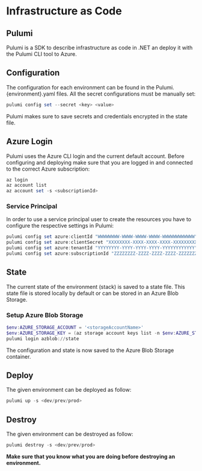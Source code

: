 # Infrastructure as Code

## Pulumi

Pulumi is a SDK to describe infrastructure as code in .NET an deploy it with the Pulumi CLI tool to Azure.

## Configuration

The configuration for each environment can be found in the Pulumi.{environment}.yaml files. All the secret configurations must be manually set:

```powershell
pulumi config set --secret <key> <value>
```

Pulumi makes sure to save secrets and credentials encrypted in the state file.

## Azure Login

Pulumi uses the Azure CLI login and the current default account. Before configuring and deploying make sure that you are logged in and connected to the correct Azure subscription:

```powershell
az login
az account list
az account set -s <subscriptionId>
```

### Service Principal

In order to use a service principal user to create the resources you have to configure the respective settings in Pulumi:

```powershell
pulumi config set azure:clientId "WWWWWWWW-WWWW-WWWW-WWWW-WWWWWWWWWWWW"
pulumi config set azure:clientSecret "XXXXXXXX-XXXX-XXXX-XXXX-XXXXXXXXXXXX" --secret
pulumi config set azure:tenantId "YYYYYYYY-YYYY-YYYY-YYYY-YYYYYYYYYYYY"
pulumi config set azure:subscriptionId "ZZZZZZZZ-ZZZZ-ZZZZ-ZZZZ-ZZZZZZZZZZZZ"
```

## State

The current state of the environment (stack) is saved to a state file. This state file is stored locally by default or can be stored in an Azure Blob Storage.

### Setup Azure Blob Storage

```powershell
$env:AZURE_STORAGE_ACCOUNT = '<storageAccountName>'
$env:AZURE_STORAGE_KEY = (az storage account keys list -n $env:AZURE_STORAGE_ACCOUNT --query "[0].value" -o tsv)
pulumi login azblob://state
```

The configuration and state is now saved to the Azure Blob Storage container.

## Deploy

The given environment can be deployed as follow:

```powershell
pulumi up -s <dev/prev/prod>
```

## Destroy

The given environment can be destroyed as follow:

```powershell
pulumi destroy -s <dev/prev/prod>
```

**Make sure that you know what you are doing before destroying an environment.**
